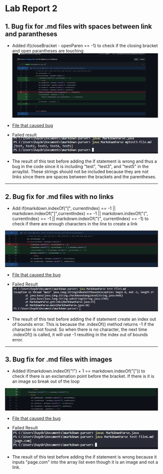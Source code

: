 # Lab Report 2

## 1. Bug fix for .md files with spaces between link and parantheses
- Added if(closeBracket - openParen == -1) to check if the closing bracket and open parantheses are touching
![Image](bug-fix.PNG)
- [File that caused bug](https://hpdinh.github.io/cse15l-lab-reports/mytest3-file.html)
- Failed result
![Image](bug-fix1-fail.PNG)

- The result of this test before adding the if statement is wrong and thus a bug in the code since it is including "test", "test3", and "test5"  in the arraylist. These strings should not be included because they are not links since there are spaces between the brackets and the parentheses. 

***
## 2. Bug fix for .md files with no links

- Add if(markdown.indexOf("[", currentIndex) == -1 || markdown.indexOf("]",currentIndex) == -1 || markdown.indexOf("(", currentIndex) == -1 || markdown.indexOf(")", currentIndex) == -1) to check if there are enough characters in the line to create a link

![Image](bug-fix2.PNG)

- [File that caused the bug](https://hpdinh.github.io/cse15l-lab-reports/test-file3.html)

- Failed Result
![Image](bug-fix2-fail.PNG)

- The result of this test before adding the if statement create an index out of bounds error. This is because the     .indexOf() method returns -1 if the character is not found. So when there is no character, the next time .indexOf() is called, it will use -1 resulting in the index out of bounds error.

***

## 3. Bug fix for .md files with images

- Added if(markdown.indexOf("!") + 1 == markdown.indexOf("[")) to check if there is an exclamation point before the bracket. If there is it is an image so break out of the loop

![Image](bug-fix3.PNG)

- [File that caused the bug](https://hpdinh.github.io/cse15l-lab-reports/test-file6.html)

- Failed Result
![Image](bug-fix3-fail.PNG)

- The result of this test before adding the if statement is wrong because it inputs "page.com" into the array list even though it is an image and not a link. 

